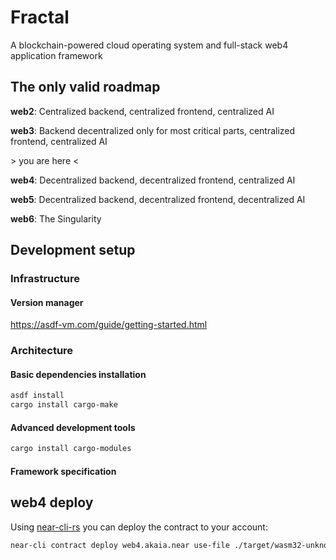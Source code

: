 # Fractal

A blockchain-powered cloud operating system and full-stack web4 application framework

## The only valid roadmap

**web2**: Centralized backend, centralized frontend, centralized AI

**web3**: Backend decentralized only for most critical parts, centralized frontend, centralized AI

\> you are here <

**web4**: Decentralized backend, decentralized frontend, centralized AI

**web5**: Decentralized backend, decentralized frontend, decentralized AI

**web6**: The Singularity

## Development setup

### Infrastructure

#### Version manager

<https://asdf-vm.com/guide/getting-started.html>

### Architecture

#### Basic dependencies installation

```bash
asdf install
cargo install cargo-make
```

#### Advanced development tools

```bash
cargo install cargo-modules
```

#### Framework specification

## web4 deploy

Using [near-cli-rs](https://near.cli.rs) you can deploy the contract to your account:

```bash
near-cli contract deploy web4.akaia.near use-file ./target/wasm32-unknown-unknown/release/fractal_promo-realm.wasm without-init-call network-config mainnet
```
